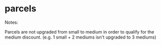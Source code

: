# parcels

Notes:

Parcels are not upgraded from small to medium in order to qualify for the medium discount. (e.g. 1 small + 2 mediums isn't upgraded to 3 mediums)
